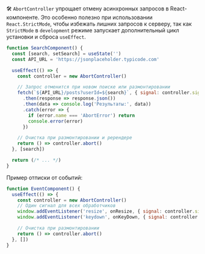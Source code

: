 🛠 `AbortController` упрощает отмену асинхронных запросов в React-компоненте. Это особенно полезно при использовании `React.StrictMode`, чтобы избежать лишних запросов к серверу, так как `StrictMode` в `development` режиме запускает дополнительный цикл установки и сброса `useEffect`.

```js
function SearchComponent() {
  const [search, setSearch] = useState('')
  const API_URL = 'https://jsonplaceholder.typicode.com'

  useEffect(() => {
    const controller = new AbortController()

    // Запрос отменится при новом поиске или размонтировании
    fetch(`${API_URL}/posts?userId=${search}`, { signal: controller.signal })
      .then(response => response.json())
      .then(data => console.log('Результаты:', data))
      .catch(error => {
        if (error.name === 'AbortError') return
        console.error(error)
      })

    // Очистка при размонтировании и ререндере
    return () => controller.abort()
  }, [search])

  return (/* ... */)
}
```

Пример отписки от событий:

```js
function EventComponent() {
  useEffect(() => {
    const controller = new AbortController()
    // Один сигнал для всех обработчиков
    window.addEventListener('resize', onResize, { signal: controller.signal })
    window.addEventListener('keydown', onKeyDown, { signal: controller.signal })

    // Очистка при размонтировании
    return () => controller.abort()
  }, [])
}
```
